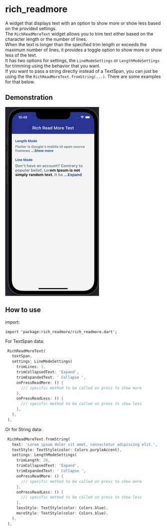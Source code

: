 # rich_readmore

A widget that displays text with an option to show more or show less based on the provided settings.  
The `RichReadMoreText` widget allows you to trim text either based on the character length or the number of lines.  
When the text is longer than the specified trim length or exceeds the maximum number of lines, it provides a toggle option to show more or show less of the text.  
It has two options for settings, the `LineModeSettings` or `LengthModeSettings` for trimming using the behavior that you want.  
If you want to pass a string directly instead of a TextSpan, you can just be using the the `RichReadMoreText.fromString(...)`. There are some examples for that below.

## Demonstration  
![](read-more-text-view-flutter.gif)
## How to use
import:
```
import 'package:rich_readmore/rich_readmore.dart';
```
For TextSpan data:
 ```dart
  RichReadMoreText(
    textSpan,
    settings: LineModeSettings(
      trimLines: 3,
      trimCollapsedText: 'Expand',
      trimExpandedText: ' Collapse ',
      onPressReadMore: () {
        /// specific method to be called on press to show more
      },
      onPressReadLess: () {
        /// specific method to be called on press to show less
      },
    ),
  ),
 ```

Or for String data:
```dart
 RichReadMoreText.fromString(
   text: 'Lorem ipsum dolor sit amet, consectetur adipiscing elit.',
   textStyle: TextStyle(color: Colors.purpleAccent),
   settings: LengthModeSettings(
     trimLength: 20,
     trimCollapsedText: 'Expand',
     trimExpandedText: ' Collapse ',
     onPressReadMore: () {
       /// specific method to be called on press to show more
     },
     onPressReadLess: () {
       /// specific method to be called on press to show less
     },
     lessStyle: TextStyle(color: Colors.blue),
     moreStyle: TextStyle(color: Colors.blue),
   ),
 ),
```




